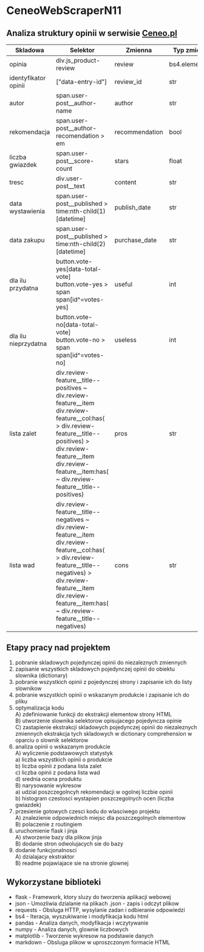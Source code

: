 # CeneoWebScraperN11

## Analiza struktury opinii w serwisie [Ceneo.pl](https://www.ceneo.pl/)

|Skladowa|Selektor|Zmienna|Typ zmiennej|
|--------|--------|-------|------------|
|opinia|div.js_product-review|review|bs4.element.Tag|
|identyfikator opinii|\["data-entry-id"\]|review_id|str|
|autor|span.user-post__author-name|author|str|
|rekomendacja|span.user-post__author-recomendation > em|recommendation|bool|
|liczba gwiazdek|span.user-post__score-count|stars|float|
|tresc|div.user-post__text|content|str|
|data wystawienia|span.user-post__published > time:nth-child(1)\[datetime\]|publish_date|str|
|data zakupu|span.user-post__published > time:nth-child(2)\[datetime\]|purchase_date|str|
|dla ilu przydatna|button.vote-yes\[data-total-vote\]<br>button.vote-yes > span<br>span\[id^=votes-yes\]|useful|int|
|dla ilu nieprzydatna|button.vote-no\[data-total-vote\]<br>button.vote-no > span<br>span\[id^=votes-no\]|useless|int|
|lista zalet|div.review-feature__title--positives ~ div.review-feature__item <br>div.review-feature__col:has( > div.review-feature__title--positives) > div.review-feature__item<br>div.review-feature__item:has( ~ div.review-feature__title--positives)|pros|str|
|lista wad|div.review-feature__title--negatives ~ div.review-feature__item <br>div.review-feature__col:has( > div.review-feature__title--negatives) > div.review-feature__item<br>div.review-feature__item:has( ~ div.review-feature__title--negatives)|cons|str|

## Etapy pracy nad projektem
1) pobranie skladowych pojedynczej opinii do niezaleznych zmiennych<br>
2) zapisanie wszystkich skladowych pojedynczej opinii do obiektu slownika (dictionary)<br>
3) pobranie wszystkich opinii z pojedynczej strony i zapisanie ich do listy slownikow<br>
4) pobranie wszystkich opinii o wskazanym produkcie i zapisanie ich do pliku<br>
5) optymalizacja kodu<br>
    A) zdefiniowanie funkcji do ekstrakcji elementow strony HTML<br>
    B) utworzenie slownika selektorow opisujacego pojedyncza opinie<br>
    C) zastapienie ekstrakcji skladowych pojedynczej opinii do niezaleznych zmiennych ekstrakcja tych skladowych w dictionary comprehension w oparciu o slownik selektorow<br>
6) analiza opinii o wskazanym produkcie<br>
    A) wyliczenie podstawowych statystyk<br>
        a) liczba wszystkich opinii o produkcie<br>
        b) liczba opinii z podana lista zalet<br>
        c) liczba opinii z podana lista wad<br>
        d) srednia ocena produktu<br>
    B) narysowanie wykresow<br>
        a) udzial poszczegolncyh rekomendacji w ogolnej liczbie opinii<br>
        b) histogram czestosci wystapien poszczegolnych ocen (liczba gwiazdek)<br>
7) przesienie gotowych czesci kodu do wlasciwego projektu<br>
    A) znalezienie odpowiednich miejsc dla poszczegolnych elementow<br>
    B) polaczenie z routingiem<br>
8) uruchomienie flask i jinja<br>
    A) stworzenie bazy dla plikow jinja<br>
    B) dodanie stron odwolujacych sie do bazy<br>
9) dodanie funkcjonalnosci<br>
    A) dzialajacy ekstraktor<br>
    B) readme pojawiajace sie na stronie glownej<br>

## Wykorzystane biblioteki

- flask - Framework, ktory sluzy do tworzenia aplikacji webowej<br>
- json - Umozliwia dzialanie na plikach .json - zapis i odczyt plikow<br>
- requests - Obsluga HTTP, wysylanie zadan i odbieranie odpowiedzi<br>
- bs4 - Iteracja, wyszukiwanie i modyfikacja kodu html<br>
- pandas - Analiza danych, modyfikacja i wczytywanie<br>
- numpy - Analiza danych, glownie liczbowych<br>
- matplotlib - Tworzenie wykresow na podstawie danych<br>
- markdown - Obsluga plikow w uproszczonym formacie HTML<br>
